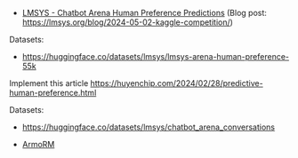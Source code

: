 - [LMSYS - Chatbot Arena Human Preference Predictions](https://www.kaggle.com/competitions/lmsys-chatbot-arena) (Blog post: https://lmsys.org/blog/2024-05-02-kaggle-competition/)

Datasets:  
- https://huggingface.co/datasets/lmsys/lmsys-arena-human-preference-55k

Implement this article https://huyenchip.com/2024/02/28/predictive-human-preference.html  

Datasets:  
- https://huggingface.co/datasets/lmsys/chatbot_arena_conversations  

- [ArmoRM](https://huggingface.co/RLHFlow/ArmoRM-Llama3-8B-v0.1)

